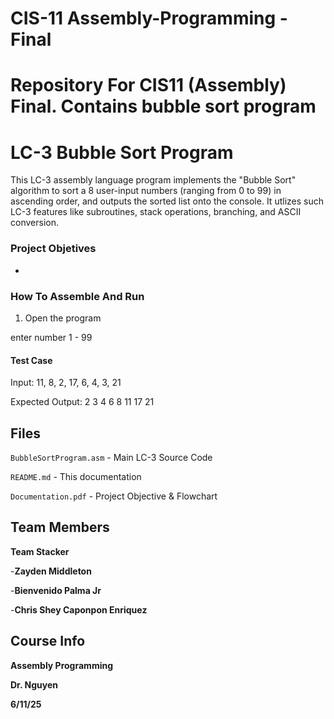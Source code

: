 # CIS-11 Assembly-Programming - Final
# Repository For CIS11 (Assembly) Final. Contains bubble sort program
# LC-3 Bubble Sort Program

This LC-3 assembly language program implements the "Bubble Sort" algorithm to sort a 8 user-input numbers (ranging from 0 to 99) in ascending order, and outputs the sorted list onto the console.  It utlizes such LC-3 features like subroutines, stack operations, branching, and ASCII conversion.  

### Project Objetives
- 



### How To Assemble And Run
1. Open the program
   
enter number 1 - 99

#### Test Case
Input:
11, 8, 2, 17, 6, 4, 3, 21

Expected Output:
2 3 4 6 8 11 17 21


## Files
`BubbleSortProgram.asm` - Main LC-3 Source Code

`README.md` - This documentation

`Documentation.pdf` -  Project Objective & Flowchart

## Team Members
**Team Stacker**

-**Zayden Middleton**

-**Bienvenido Palma Jr**

-**Chris Shey Caponpon Enriquez**

## Course Info
**Assembly Programming**

**Dr. Nguyen**

**6/11/25**

